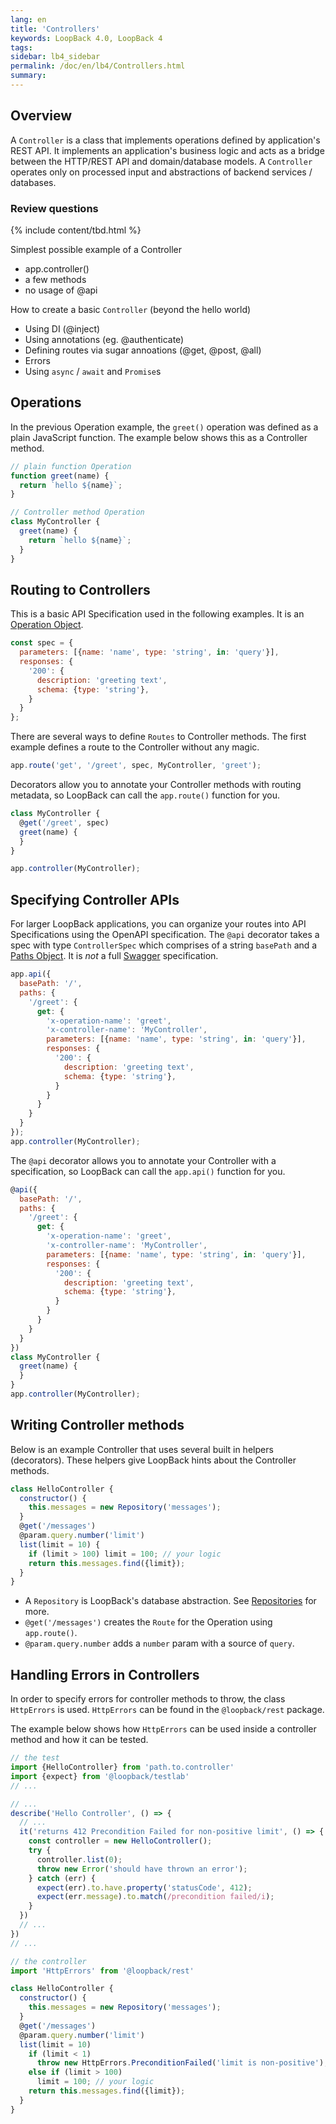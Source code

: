 ```yaml
---
lang: en
title: 'Controllers'
keywords: LoopBack 4.0, LoopBack 4
tags:
sidebar: lb4_sidebar
permalink: /doc/en/lb4/Controllers.html
summary:
---
```


## Overview

A `Controller` is a class that implements operations defined by application's REST API. It implements an application's business logic and acts as a bridge between the HTTP/REST API and domain/database models.
A `Controller` operates only on processed input and abstractions of backend services / databases.

### Review questions

{% include content/tbd.html %}

Simplest possible example of a Controller
- app.controller()
- a few methods
- no usage of @api

How to create a basic `Controller` (beyond the hello world)
- Using DI (@inject)
- Using annotations (eg. @authenticate)
- Defining routes via sugar annoations (@get, @post, @all)
- Errors
- Using `async` / `await` and `Promise`s

## Operations

In the previous Operation example, the `greet()` operation was defined as a plain JavaScript function. The example below shows this as a Controller method.

```js
// plain function Operation
function greet(name) {
  return `hello ${name}`;
}

// Controller method Operation
class MyController {
  greet(name) {
    return `hello ${name}`;
  }
}
```

## Routing to Controllers

This is a basic API Specification used in the following examples. It is an [Operation Object](https://github.com/OAI/OpenAPI-Specification/blob/0e51e2a1b2d668f434e44e5818a0cdad1be090b4/versions/2.0.md#operation-object).

```js
const spec = {
  parameters: [{name: 'name', type: 'string', in: 'query'}],
  responses: {
    '200': {
      description: 'greeting text',
      schema: {type: 'string'},
    }
  }
};
```

There are several ways to define `Routes` to Controller methods. The first example defines a route to the Controller without any magic.

```js
app.route('get', '/greet', spec, MyController, 'greet');
```

Decorators allow you to annotate your Controller methods with routing metadata, so LoopBack can call the `app.route()` function for you.

```js
class MyController {
  @get('/greet', spec)
  greet(name) {
  }
}

app.controller(MyController);
```

## Specifying Controller APIs

For larger LoopBack applications, you can organize your routes into API Specifications using the OpenAPI specification. The `@api` decorator takes a spec with type `ControllerSpec` which comprises of a string `basePath` and a [Paths Object](https://github.com/OAI/OpenAPI-Specification/blob/0e51e2a1b2d668f434e44e5818a0cdad1be090b4/versions/2.0.md#paths-object). It is _not_ a full [Swagger](https://github.com/OAI/OpenAPI-Specification/blob/0e51e2a1b2d668f434e44e5818a0cdad1be090b4/versions/2.0.md#swagger-object) specification.

```js
app.api({
  basePath: '/',
  paths: {
    '/greet': {
      get: {
        'x-operation-name': 'greet',
        'x-controller-name': 'MyController',
        parameters: [{name: 'name', type: 'string', in: 'query'}],
        responses: {
          '200': {
            description: 'greeting text',
            schema: {type: 'string'},
          }
        }
      }
    }
  }
});
app.controller(MyController);
```

The `@api` decorator allows you to annotate your Controller with a specification, so LoopBack can call the `app.api()` function for you.

```js
@api({
  basePath: '/',
  paths: {
    '/greet': {
      get: {
        'x-operation-name': 'greet',
        'x-controller-name': 'MyController',
        parameters: [{name: 'name', type: 'string', in: 'query'}],
        responses: {
          '200': {
            description: 'greeting text',
            schema: {type: 'string'},
          }
        }
      }
    }
  }
})
class MyController {
  greet(name) {
  }
}
app.controller(MyController);
```

## Writing Controller methods

Below is an example Controller that uses several built in helpers (decorators). These helpers give LoopBack hints about the Controller methods.

```js
class HelloController {
  constructor() {
    this.messages = new Repository('messages');
  }
  @get('/messages')
  @param.query.number('limit')
  list(limit = 10) {
    if (limit > 100) limit = 100; // your logic
    return this.messages.find({limit});
  }
}
```

- A `Repository` is LoopBack's database abstraction. See [Repositories](Repositories.html) for more.
- `@get('/messages')` creates the `Route` for the Operation using `app.route()`.
- `@param.query.number` adds a `number` param with a source of `query`.

## Handling Errors in Controllers

In order to specify errors for controller methods to throw, the class `HttpErrors` is used. `HttpErrors` can be found in the `@loopback/rest` package.

The example below shows how `HttpErrors` can be used inside a controller method and how it can be tested.

```js
// the test
import {HelloController} from 'path.to.controller'
import {expect} from '@loopback/testlab'
// ...

// ...
describe('Hello Controller', () => {
  // ...
  it('returns 412 Precondition Failed for non-positive limit', () => {
    const controller = new HelloController();
    try {
      controller.list(0);
      throw new Error('should have thrown an error');
    } catch (err) {
      expect(err).to.have.property('statusCode', 412);
      expect(err.message).to.match(/precondition failed/i);
    }
  })
  // ...
})
// ...
```
```js
// the controller
import 'HttpErrors' from '@loopback/rest'

class HelloController {
  constructor() {
    this.messages = new Repository('messages');
  }
  @get('/messages')
  @param.query.number('limit')
  list(limit = 10)
    if (limit < 1)
      throw new HttpErrors.PreconditionFailed('limit is non-positive');
    else if (limit > 100)
      limit = 100; // your logic
    return this.messages.find({limit});
  }
}
```
